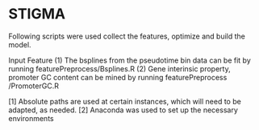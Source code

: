 # STIGMA

Following scripts were used collect the features, optimize and build the model. 

Input Feature
(1) The bsplines from the pseudotime bin data can be fit by running featurePreprocess/Bsplines.R
(2) Gene interinsic property, promoter GC content can be mined by running featurePreprocess
/PromoterGC.R




[1] Absolute paths are used at certain instances, which will need to be adapted, as needed.
[2] Anaconda was used to set up the necessary environments
